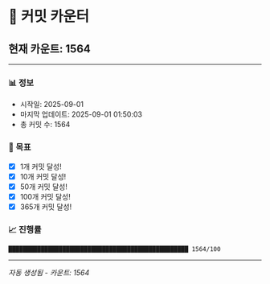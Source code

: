 # 🔢 커밋 카운터

## 현재 카운트: 1564

---

### 📊 정보
- 시작일: 2025-09-01
- 마지막 업데이트: 2025-09-01 01:50:03
- 총 커밋 수: 1564

### 🎯 목표
- [x] 1개 커밋 달성!
- [x] 10개 커밋 달성!
- [x] 50개 커밋 달성!
- [x] 100개 커밋 달성!
- [x] 365개 커밋 달성!

### 📈 진행률
```
██████████████████████████████████████████████████ 1564/100
```

---
*자동 생성됨 - 카운트: 1564*
